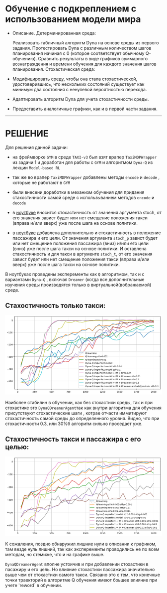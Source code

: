# Обучение с подкреплением с использованием модели мира

- Описание. Детерминированная среда:

    Реализовать табличный алгоритм Dyna на основе среды из первого задания.
    Протестировать Dyna с различным количеством шагов планирования начиная с 0 (которое соответствует обычному Q-обучению).
    Сравнить результаты в виде графиков суммарного вознаграждения и времени обучения для каждого значения шагов планирования.
    Стохастическая среда:

- Модифицировать среду, чтобы она стала стохастической, удостоверившись, что нескольких состояний существует как минимум два состояния с ненулевой вероятностью перехода.

- Адаптировать алгоритм Dyna для учета стохастичности среды.

- Предоставить аналогичные графики, как и в первой части задания.

_________________________________________________________________

# РЕШЕНИЕ
Для решения данной задачи:
- на фреймворке `GYM` в среде `TAXI-v3` был взят врапер `TaxiMDPWrapper` из задачи 1 и доработан для работы с `GYM` и алгоритмом `Dyna-Q` из лекции `Model-based RL`
- так же во врапер `TaxiMDPWrapper` добавлены методы `encode` и `decode` , которые не работают в `GYM` 

- были внесени доработки в механизм обучения для придания стахостичности самой среде с использыванием  методов `encode` и `decode`

- в [ноутбуке](https://github.com/Mike030668/MIPT_magistratura/blob/main/RL/DZ_4/DZ_4_1.ipynb) вносится стохастичность от значения аргумента stoch, от его знаяения завист будет или нет смещение положения такси (вправа и/или вверх) уже после шага на основе политики.

- в [ноутбуке](https://github.com/Mike030668/MIPT_magistratura/blob/main/RL/DZ_4/DZ_4_2.ipynb) добавлена дополнительно и стохастичность в положение пассажира и его цели. От значения аргумента `stoch_p` завист будет или нет смещение положения пассажира  (вниз) и/или его цели (вниз) уже после шага такси на основе политики. И оставлена стахостичность и для такси в аргументе `stoch_t`, от его значения завист будет или нет смещение положения такси (вправа и/или вверх) уже после шага такси на основе политики.

В ноутбуках проведены эксперементы как `Q` алгоритмом, так и с вариантами `Dyna-Q` , включая `Dreamer` (когда все дополнительные изучения среды производятся только в виртуальной(вображаемой) среде.

## Стахостичность только такси:

<img src="images/Stoc_taxi.png" alt="png"  width="800"/> 

Наиболее стабилин в обучении, как без стохастики среды, так и при стохастике это `DynaQDreamerAgent`так как внутри алгоритма для обучения присутствуют стохастические шаги , котрае отчасти иммитируют стохастичность самой среды до определенного уровня. Видно, что при стохастичности 0.3, или 30%б алгоритм сильно проседает уже.

## Стахостичность такси и пассажира с его целью:

<img src="images/Stoc_taxi_pass.png" alt="png"  width="800"/> 

К сожаления, поздно обнаружил лишние нули в описании к графиком, там везде нуль лишний, так как эксперементы проводились не по всем методам, но стемиже, что и на графике выше. 

`DynaQDreamerAgent` вполне устоичив и при добавлении стохастики в пасажиру и его цель. Но влияние стохастики пассажира значительно выше чем от стохастики самого такси. Связано это с тем, что конечные точки траекторий в алгоритме Q обучения имеют боьшее влияние при учете 'reword` в обучении.
